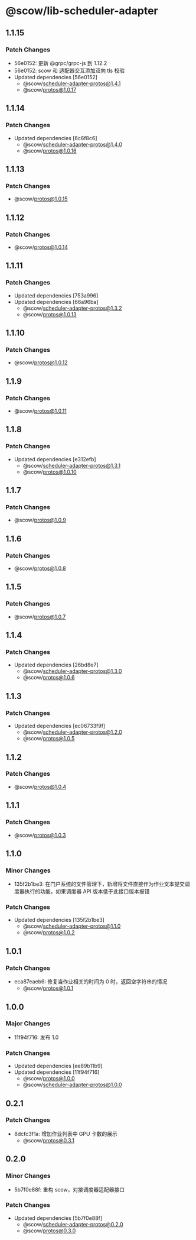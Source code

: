 # @scow/lib-scheduler-adapter

## 1.1.15

### Patch Changes

- 56e0152: 更新 @grpc/grpc-js 到 1.12.2
- 56e0152: scow 和 适配器交互添加双向 tls 校验
- Updated dependencies [56e0152]
  - @scow/scheduler-adapter-protos@1.4.1
  - @scow/protos@1.0.17

## 1.1.14

### Patch Changes

- Updated dependencies [6c6f8c6]
  - @scow/scheduler-adapter-protos@1.4.0
  - @scow/protos@1.0.16

## 1.1.13

### Patch Changes

- @scow/protos@1.0.15

## 1.1.12

### Patch Changes

- @scow/protos@1.0.14

## 1.1.11

### Patch Changes

- Updated dependencies [753a996]
- Updated dependencies [66a96ba]
  - @scow/scheduler-adapter-protos@1.3.2
  - @scow/protos@1.0.13

## 1.1.10

### Patch Changes

- @scow/protos@1.0.12

## 1.1.9

### Patch Changes

- @scow/protos@1.0.11

## 1.1.8

### Patch Changes

- Updated dependencies [e312efb]
  - @scow/scheduler-adapter-protos@1.3.1
  - @scow/protos@1.0.10

## 1.1.7

### Patch Changes

- @scow/protos@1.0.9

## 1.1.6

### Patch Changes

- @scow/protos@1.0.8

## 1.1.5

### Patch Changes

- @scow/protos@1.0.7

## 1.1.4

### Patch Changes

- Updated dependencies [26bd8e7]
  - @scow/scheduler-adapter-protos@1.3.0
  - @scow/protos@1.0.6

## 1.1.3

### Patch Changes

- Updated dependencies [ec06733f9f]
  - @scow/scheduler-adapter-protos@1.2.0
  - @scow/protos@1.0.5

## 1.1.2

### Patch Changes

- @scow/protos@1.0.4

## 1.1.1

### Patch Changes

- @scow/protos@1.0.3

## 1.1.0

### Minor Changes

- 135f2b1be3: 在门户系统的文件管理下，新增将文件直接作为作业文本提交调度器执行的功能，如果调度器 API 版本低于此接口版本报错

### Patch Changes

- Updated dependencies [135f2b1be3]
  - @scow/scheduler-adapter-protos@1.1.0
  - @scow/protos@1.0.2

## 1.0.1

### Patch Changes

- eca87eaeb6: 修复当作业相关的时间为 0 时，返回空字符串的情况
  - @scow/protos@1.0.1

## 1.0.0

### Major Changes

- 11f94f716: 发布 1.0

### Patch Changes

- Updated dependencies [ee89b11b9]
- Updated dependencies [11f94f716]
  - @scow/protos@1.0.0
  - @scow/scheduler-adapter-protos@1.0.0

## 0.2.1

### Patch Changes

- 8dcfc3f1a: 增加作业列表中 GPU 卡数的展示
  - @scow/protos@0.3.1

## 0.2.0

### Minor Changes

- 5b7f0e88f: 重构 scow，对接调度器适配器接口

### Patch Changes

- Updated dependencies [5b7f0e88f]
  - @scow/scheduler-adapter-protos@0.2.0
  - @scow/protos@0.3.0
